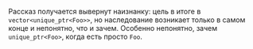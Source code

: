 Рассказ получается вывернут наизнанку: цель в итоге в `vector<unique_ptr<Foo>>`,
но наследование возникает только в самом конце и непонятно, что и зачем.
Особенно непонятно, зачем `unique_ptr<Foo>`, когда есть просто `Foo`.

